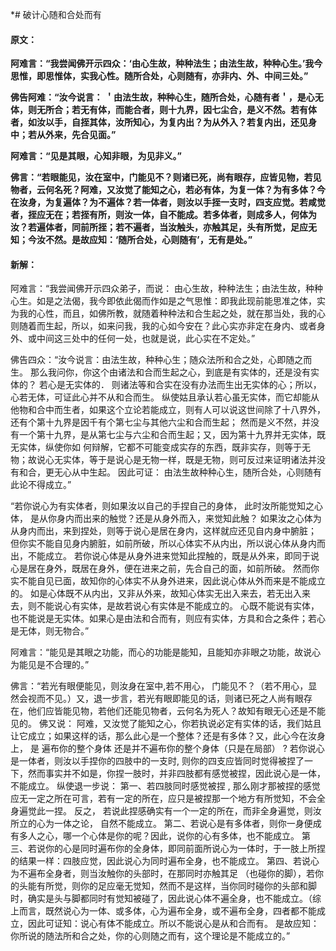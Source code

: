 *# 破计心随和合处而有

#### 原文：

**阿难言：“我尝闻佛开示四众：‘由心生故，种种法生；由法生故，种种心生。’我今思惟，即思惟体，实我心性。随所合处，心则随有，亦非内、外、中间三处。”**

**佛告阿难：“汝今说言： ＇由法生故，种种心生，随所合处，心随有者＇，是心无体，则无所合；若无有体，而能合者，则十九界，因七尘合，是义不然。若有体者，如汝以手，自挃其体，汝所知心，为复内出？为从外入？若复内出，还见身中；若从外来，先合见面。”**

**阿难言：“见是其眼，心知非眼，为见非义。”**

**佛言：“若眼能见，汝在室中，门能见不？则诸已死，尚有眼存，应皆见物，若见物者，云何名死？阿难，又汝觉了能知之心，若必有体，为复一体？为有多体？今在汝身，为复遍体？为不遍体？若一体者，则汝以手挃一支时，四支应觉。若咸觉者，挃应无在；若挃有所，则汝一体，自不能成。若多体者，则成多人，何体为汝？若遍体者，同前所挃；若不遍者，当汝触头，亦触其足，头有所觉，足应无知；今汝不然。是故应知：‘随所合处，心则随有’，无有是处。”**

#### 新解：

阿难言：“我尝闻佛开示四众弟子，而说： 由心生故，种种法生；由法生故，种种心生。如是之法偈，我今即依此偈而作如是之气思惟：即我此现前能思准之体，实为我的心性，而且，如佛所教，就随着种种法和合生起之处，就在那当处，我的心则随着而生起，所以，如来问我，我的心如今安在？此心实亦非定在身内、或者身外、或中间这三处中的任何一处，也就是说，此心实在不定处。”

佛告四众：“汝今说言：由法生故，种种心生；随众法所和合之处，心即随之而生。 那么我问你，你这个由诸法和合而生起之心，到底是有实体的，还是没有实体的？ 若心是无实体的． 则诸法等和合实在没有办法而生出无实体的心；所以，心若无体，可证此心并不从和合而生。 纵使姑且承认若心虽无实体，而它却能从他物和合中而生者，如果这个立论若能成立，则有人可以说这世间除了十八界外，还有个第十九界是因千有个第七尘与其他六尘和合而生起； 然而是义不然，并没有一个第十九界，是从第七尘与六尘和合而生起；又，因为第十九界并无实体，既无实体，纵使你如 何辩解，它都不可能变成实存的东西，既非实存，则等于无物；故说心无实体，等于是说心是无物一样，既是无物，则可反过来证明诸法并没有和合，更无心从中生起。 因此可证： 由法生故种种心生，随所合处，心则随有此论不得成立。”

“若你说心为有实体者，则如果汝以自己的手捏自己的身体， 此时汝所能觉知之心体， 是从你身内而出来的触觉？还是从身外而入，来觉知此触？ 如果汝之心体为从身内而出，来到捏处，则等于说心是居在身内，这样就应还见自内身中腑脏； 但你实不能自见身内腑脏，如前所破，所以心体实不从内出，所以说心体从身内而出，不能成立。 若你说心体是从身外进来觉知此捏触的，既是从外来，即同于说心是居在身外，既居在身外，便在进来之前，先合自己的面，如前所破。 然而你实不能自见已面，故知你的心体实不从身外进来，因此说心体从外而来是不能成立的。 如是心体既不从内出，又非从外来，故知心体实无出入来去，若无出入来去，则不能说心有实体，是故若说心有实体是不能成立的。 心既不能说有实体，也不能说是无实体。如果心是由法和合而有，则应有实体，方具和合之条件；若心是无体，则无物合。”

阿难言：“能见是其眼之功能，而心的功能是能知，且能知亦非眼之功能，故说心为能见是不合理的。”

佛言：“若光有眼便能见，则汝身在室中,若不用心， 门能见不？（若不用心，显然会视而不见。）又，退一步言，若光有眼即能见的话，则诸已死之人尚有眼存在，他们应皆能见物，若他们还能见物者，云何名为死人？故知有眼无心还是不能见的。 佛又说： 阿难，又汝觉了能知之心，你若执说必定有实体的话，我们姑且让它成立；如果这样的话，那么此心是一个整体？还是有多体？又，此心今在汝身上， 是 遍布你的整个身体 还是并不遍布你的整个身体（只是在局部） ? 若你说心是一体者，则汝以手捏你的四肢中的一支时, 则你的四支应皆同时觉得被捏了一下，然而事实并不如是，你捏一肢时，并非四肢都有感觉被捏，因此说心是一体，不能成立。 
纵使退一步说：
第一、若四肢同时感觉被捏 , 那么刚才那被捏的感觉应无一定之所在可言，若有一定的所在，应只是被捏那一个地方有所觉知，不会全身遍觉此一捏。 反之， 若说此捏感确实有一个一定的所在，而非全身遍觉，则汝所立的心为一体之论， 自然不能成立。
第二、若说心是有多体者，则你一身便成有多人之心，哪一个心体是你的呢？因此，说你的心有多体，也不能成立。
第三、若说你的心是同时遍布你的全身体，即同前面所说心为一体时，于一肢上所捏的结果一样：四肢应觉，因此说心为同时遍布全身，也不能成立。
第四、若说心为不遍布全身者，则当汝触你的头部时，在那同时亦触其足 （也碰你的脚），若你的头能有所觉，则你的足应毫无觉知，然而不是这样，当你同时碰你的头部和脚时，确实是头与脚都同时有觉知被碰了，因此说心体不遍全身，也不能成立。（综上而言，既然说心为一体、或多体，心为遍布全身，或不遍布全身，四者都不能成立，因此可证知：说心有体不能成立。所以不能说心是从和合而有。 
是故应知：你所说的随法所和合之处，你的心则随之而有，这个理论是不能成立的。”